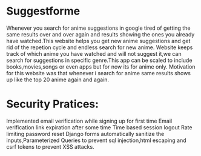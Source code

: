 # Suggestforme
Whenever you search for anime suggestions in google tired of getting the same results over and over again and results showing the ones you already have watched.This website helps you get new anime suggestions and get rid of the repetion cycle and endless search for new anime.
Website keeps track of which anime you have watched and will not suggest it,we can search for suggestions in specific genre.This app can be scaled to include books,movies,songs or even apps but for now its for anime only. Motivation for this website was that whenever i search for anime same results shows up like the top 20 anime again and again.
# Security Pratices:
Implemented email verification while signing up for first time
Email verification link expiration after some time
Time based session logout
Rate limiting password reset
Django forms automatically sanitize the inputs,Parameterized Queries to prevent sql injection,html escaping and csrf tokens to prevent XSS attacks. 